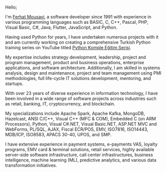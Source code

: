 Hello;

I'm [Ferhat Mousavi](https://www.linkedin.com/in/ferhatmousavi/), a software developer since 1991 with experience in various programming languages such as BASIC, C, C++, Pascal, PHP, Visual Basic, C#, Java, Flutter, JavaScript, and Python.

Having used Python for years, I have undertaken numerous projects with it and am currently working on creating a comprehensive Turkish Python training series on YouTube titled [Python Komple Eğitim Serisi](https://www.youtube.com/watch?v=-NcgZe34gB0&list=PLtTs2BKyiS4C0KLmXx-3k4ho5tfW3Gs5C).

My expertise includes strategy development, leadership, project and program management, product and business operations, enterprise applications, and software architecture. Additionally, I am skilled in systems analysis, design and maintenance, project and team management using PMI methodologies, full life-cycle IT solutions development, mentoring, and startups.

With over 23 years of diverse experience in information technology, I have been involved in a wide range of software projects across industries such as retail, banking, IT, cryptocurrency, and blockchain.

My specializations include Apache Spark, Apache Kafka, MongoDB, Hazelcast, ANSI C/C++, Visual C++ (MFC & COM), Embedded C (on ARM Processors), Python, Visual C#.NET, Visual Basic.NET, ASP.NET MVC and WebForms, PL/SQL, AJAX, Fiscal ECR/POS, EMV, ISO7816, ISO14443, MDB/ICP, ISO8583, APACS 30-40, UPOS, and SMP.

I have extensive experience in payment systems, e-payments VAS, loyalty programs, EMV card & terminal solutions, retail services, highly available server-side software infrastructure, call center infrastructures, business intelligence, machine learning (ML), predictive analytics, and various data transformation initiatives.
